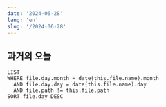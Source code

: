 ```yaml
---
date: '2024-06-28'
lang: 'en'
slug: '/2024-06-28'
---
```


## 과거의 오늘

```dataview
LIST
WHERE file.day.month = date(this.file.name).month
  AND file.day.day = date(this.file.name).day
  AND file.path != this.file.path
SORT file.day DESC
```
